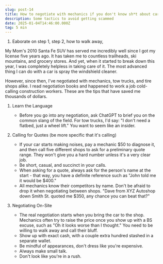 ```yaml
---
slug: post-14
title: How to negotiate with mechanics if you don't know sh*t about cars
description: Some tactics to avoid getting scammed
date: 2025-01-04T14:46:00.000Z
tag: 5 min
---
```

1. Eaborate on step 1, step 2, how to walk away, 



My Mom's 2010 Santa Fe SUV has served me incredibly well since I got my license five years ago. It has taken me to countless trailheads, ski mountains, and grocery stores. And yet, when it started to break down this year, I was completely helpless in taking care of it. The most advanced thing I can do with a car is spray the windshield cleaner. 

However, since then, I've negotiated with mechanics, tow trucks, and tire shops alike. I read negotiation books and happened to work a job cold-calling construction workers. These are the tips that have saved me thousands of dollars. 

1. Learn the Language

   * Before you go into any negotiation, ask ChatGPT to brief you on the common slang of the field. For tow trucks, I'd say: "I don't need a flatbed, just a wheel lift." You want to seem like an insider. 
2. Calling for Quotes (be more specific that it's calling)

   * If your car starts making noises, pay a mechanic $50 to diagnose it, and then call five different shops to ask for a preliminary quote range. They won't give you a hard number unless it's a very clear job. 
   * Be short, casual, and succinct in your calls.
   * When asking for a quote, always ask for the person's name at the start - that way, you have a definite reference such as "John told me it would be $400."
   * All mechanics know their competitors by name. Don't be afraid to drop it when negotiating between shops. "Dave from XYZ Autoshop down Smith St. quoted me $350, any chance you can beat that?" 
3. Negotiating On-Site

   * The real negotiation starts when you bring the car to the shop. Mechanics often try to raise the price once you show up with a BS excuse, such as "Oh it looks worse than I thought." You need to be willing to walk away and call their bluff. 
   * Show up with exact cash, with a couple extra hundred stashed in a separate wallet. 
   * Be mindful of appearances, don't dress like you're expensive.
   * Always make small talk.
   * Don't look like you're in a rush.
